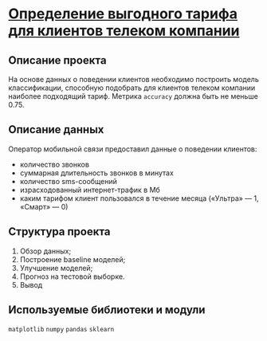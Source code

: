 # [Определение выгодного тарифа для клиентов телеком компании](https://nbviewer.org/github/vlad-rodionov/Y.Practicum/blob/main/01_introduction_to_ML/01_project.ipynb)

## Описание проекта

На основе данных о поведении клиентов необходимо построить модель классификации, способную подобрать для клиентов телеком компании наиболее подходящий тариф. Метрика `accuracy` должна быть не меньше 0.75.

## Описание данных

Оператор мобильной связи предоставил данные о поведении клиентов: 
- количество звонков
- суммарная длительность звонков в минутах
- количество sms-сообщений
- израсходованный интернет-трафик в Мб
- каким тарифом клиент пользовался в течение месяца («Ультра» — 1, «Смарт» — 0)

## Структура проекта
1. Обзор данных;
2. Построение baseline моделей;
3. Улучшение моделей;
4. Прогноз на тестовой выборке.
5. Вывод


## Используемые библиотеки и модули
`matplotlib` `numpy` `pandas` `sklearn`
